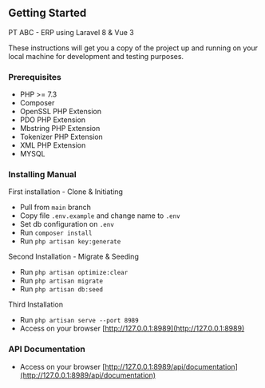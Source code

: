 ## Getting Started
PT ABC - ERP using Laravel 8 & Vue 3

These instructions will get you a copy of the project up and running on your local machine for development and testing purposes.

### Prerequisites
- PHP >= 7.3 
- Composer
- OpenSSL PHP Extension
- PDO PHP Extension
- Mbstring PHP Extension
- Tokenizer PHP Extension
- XML PHP Extension
- MYSQL

### Installing Manual
First installation - Clone & Initiating
- Pull from `main` branch
- Copy file `.env.example` and change name to `.env`
- Set db configuration on `.env`
- Run ```composer install```
- Run `php artisan key:generate`

Second Installation - Migrate & Seeding
- Run ```php artisan optimize:clear```
- Run ```php artisan migrate```
- Run ```php artisan db:seed```

Third Installation
- Run ```php artisan serve --port 8989```
- Access on your browser [http://127.0.0.1:8989](http://127.0.0.1:8989)

### API Documentation
- Access on your browser [http://127.0.0.1:8989/api/documentation](http://127.0.0.1:8989/api/documentation)

